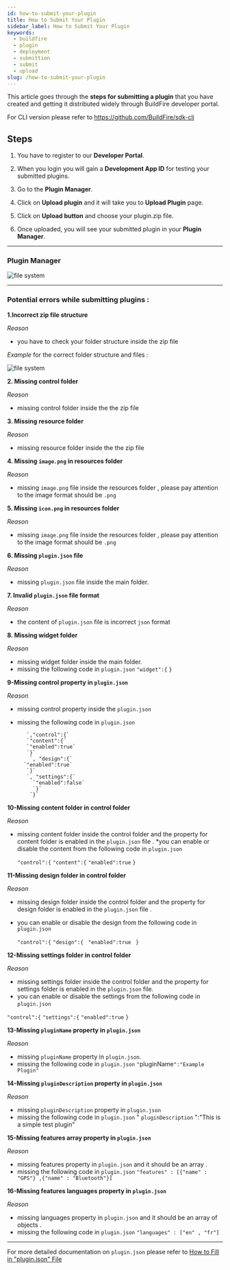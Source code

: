 ```yaml
---
id: how-to-submit-your-plugin
title: How to Submit Your Plugin
sidebar_label: How to Submit Your Plugin
keywords:
  - buildfire
  - plugin
  - deployment
  - submittion
  - submit
  - upload
slug: /how-to-submit-your-plugin
---
```


This article goes through the **steps for submitting a plugin** that you have created and getting it distributed widely through BuildFire developer portal.

For CLI version please refer to https://github.com/BuildFire/sdk-cli

## Steps
1. You have to register to our **Developer Portal**. 

2. When you login you will gain a **Development App ID** for testing your submitted plugins. 

3. Go to the **Plugin Manager**.

4. Click on **Upload plugin** and it will take you to **Upload Plugin** page.

5. Click on **Upload button** and choose your plugin.zip file.

6. Once uploaded, you will see your submitted plugin in your **Plugin Manager**.

***

### Plugin Manager
![file system](https://s3-us-west-2.amazonaws.com/pluginserver/docResources/PluginManager1.png)

***

### Potential errors while submitting plugins :


**1.Incorrect zip file structure**

_Reason_ 
*  you have to check your folder structure inside the zip file

_Example_ for the correct folder structure and files :

![file system](https://s3-us-west-2.amazonaws.com/pluginserver/docResources/structure.png?q=9) 


**2. Missing control folder**

_Reason_ 
* missing control folder inside the the zip file

**3. Missing resource folder**

_Reason_  
* missing resource folder inside the the zip file

**4. Missing `image.png` in resources folder**

_Reason_ 
* missing `image.png` file inside the resources folder , please pay attention to the image format should be `.png`


**5. Missing `icon.png` in resources folder**

_Reason_  
* missing `image.png` file inside the resources folder , please pay attention to the image format should be `.png`

**6. Missing `plugin.json` file**

_Reason_ 
* missing `plugin.json` file inside the main folder.

**7. Invalid `plugin.json` file format**

_Reason_ 
* the content of `plugin.json` file is incorrect `json` format 

**8. Missing widget folder**

_Reason_ 
* missing widget folder inside the main folder.
* missing the following code in `plugin.json`
`"widget":{`
`}`

**9-Missing control property in `plugin.json`**

_Reason_ 
* missing control property inside the `plugin.json`
* missing the following code in `plugin.json`

         `,"control":{`
         `"content":{`
         `"enabled":true`
         `}`
          `, "design":{`
        `"enabled":true`
         `}`
         `, "settings":{`
           `"enabled":false`
           `}`
          `}`


**10-Missing content folder in control folder**

_Reason_ 
* missing content folder inside the control folder and the property for content folder is enabled in the `plugin.json` file .
*you can enable or disable the content from the following code in `plugin.json`

     `"control":{`
      `"content":{`
        `"enabled":true`
      `}`

**11-Missing design folder in control folder**

_Reason_ 
* missing design folder inside the control folder and the property for design folder is enabled in the `plugin.json` file .
* you can enable or disable the design from the following code in `plugin.json`

    ` "control":{ `
       `"design":{ `
        `"enabled":true `
        `}`
 
**12-Missing settings folder in control folder**

_Reason_ 
* missing settings folder inside the control folder and the property for settings folder is enabled in the `plugin.json` file.
* you can enable or disable the settings from the following code in `plugin.json`

`"control":{`
 `"settings":{`
   `"enabled":true`
 `}`


**13-Missing `pluginName` property in `plugin.json`**

_Reason_ 
* missing `pluginName` property in `plugin.json`.
* missing the following code in `plugin.json` 
`"`pluginName`":"Example Plugin"`

**14-Missing `pluginDescription` property in `plugin.json`**

_Reason_
* missing `pluginDescription` property in `plugin.json`
* missing the following code in `plugin.json` 
" `pluginDescription` ":"This is a simple test plugin"


**15-Missing features array property in `plugin.json`**

_Reason_ 
* missing features property in `plugin.json` and it should be an array .
* missing the following code in `plugin.json` 
`"features" : [{"name" : "GPS"} ,{"name" : "Bluetooth"}]`


**16-Missing features languages property in `plugin.json`**

_Reason_ 
* missing languages property in `plugin.json` and it should be an array of objects .
* missing the following code in `plugin.json` 
`"languages" : ["en" , "fr"]`

***

For more detailed documentation on `plugin.json` please refer to [How to Fill in "plugin.json" File](/docs/plugin-json-file)
